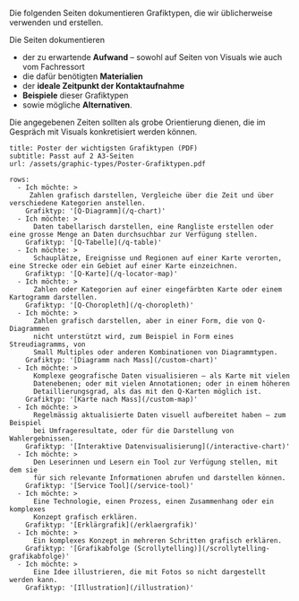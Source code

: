 Die folgenden Seiten dokumentieren Grafiktypen, die wir üblicherweise verwenden und erstellen.

Die Seiten dokumentieren
- der zu erwartende **Aufwand** – sowohl auf Seiten von Visuals wie auch vom Fachressort
- die dafür benötigten **Materialien** 
- der **ideale Zeitpunkt der Kontaktaufnahme**
- **Beispiele** dieser Grafiktypen
- sowie mögliche **Alternativen**.

Die angegebenen Zeiten sollten als grobe Orientierung dienen, die im Gespräch mit Visuals konkretisiert werden können.

```download
title: Poster der wichtigsten Grafiktypen (PDF)
subtitle: Passt auf 2 A3-Seiten
url: /assets/graphic-types/Poster-Grafiktypen.pdf
```

```table
rows:
  - Ich möchte: >
     Zahlen grafisch darstellen, Vergleiche über die Zeit und über verschiedene Kategorien anstellen.
    Grafiktyp: '[Q-Diagramm](/q-chart)'
  - Ich möchte: >
      Daten tabellarisch darstellen, eine Rangliste erstellen oder eine grosse Menge an Daten durchsuchbar zur Verfügung stellen.
    Grafiktyp: '[Q-Tabelle](/q-table)'
  - Ich möchte: >
      Schauplätze, Ereignisse und Regionen auf einer Karte verorten, eine Strecke oder ein Gebiet auf einer Karte einzeichnen.
    Grafiktyp: '[Q-Karte](/q-locator-map)'
  - Ich möchte: >
      Zahlen oder Kategorien auf einer eingefärbten Karte oder einem Kartogramm darstellen.
    Grafiktyp: '[Q-Choropleth](/q-choropleth)'
  - Ich möchte: >
      Zahlen grafisch darstellen, aber in einer Form, die von Q-Diagrammen
      nicht unterstützt wird, zum Beispiel in Form eines Streudiagramms, von
      Small Multiples oder anderen Kombinationen von Diagrammtypen.
    Grafiktyp: '[Diagramm nach Mass](/custom-chart)'
  - Ich möchte: >
      Komplexe geografische Daten visualisieren – als Karte mit vielen 
      Datenebenen; oder mit vielen Annotationen; oder in einem höheren
      Detaillierungsgrad, als das mit den Q-Karten möglich ist.
    Grafiktyp: '[Karte nach Mass](/custom-map)'
  - Ich möchte: >
      Regelmässig aktualisierte Daten visuell aufbereitet haben – zum Beispiel
      bei Umfrageresultate, oder für die Darstellung von Wahlergebnissen.
    Grafiktyp: '[Interaktive Datenvisualisierung](/interactive-chart)'
  - Ich möchte: >
      Den Leserinnen und Lesern ein Tool zur Verfügung stellen, mit dem sie
      für sich relevante Informationen abrufen und darstellen können.
    Grafiktyp: '[Service Tool](/service-tool)'
  - Ich möchte: >
      Eine Technologie, einen Prozess, einen Zusammenhang oder ein komplexes
      Konzept grafisch erklären.
    Grafiktyp: '[Erklärgrafik](/erklaergrafik)'
  - Ich möchte: >
      Ein komplexes Konzept in mehreren Schritten grafisch erklären.
    Grafiktyp: '[Grafikabfolge (Scrollytelling)](/scrollytelling-grafikabfolge)'
  - Ich möchte: >
      Eine Idee illustrieren, die mit Fotos so nicht dargestellt werden kann.
    Grafiktyp: '[Illustration](/illustration)'
```
